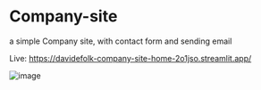 # Company-site

a simple Company site, with contact form and sending email

Live: https://davidefolk-company-site-home-2o1jso.streamlit.app/

![image](https://github.com/DavideFolk/Company-site/assets/107867374/7aa39986-066f-44b3-869f-80b927eee3c1)
